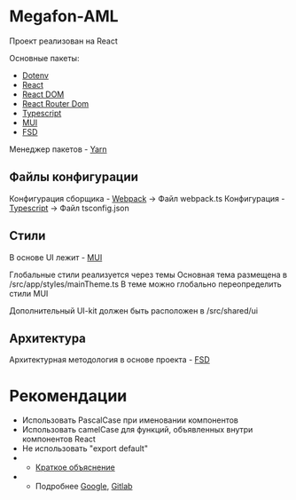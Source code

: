 # Megafon-AML
Проект реализован на React

Основные пакеты:
- [Dotenv](http://npmjs.com/package/dotenv)
- [React](https://pt-br.reactjs.org/)
- [React DOM](https://pt-br.reactjs.org/docs/react-dom.html)
- [React Router Dom](https://reacttraining.com/react-router/web/)
- [Typescript](https://www.typescriptlang.org/)
- [MUI](https://mui.com/)
- [FSD](https://feature-sliced.design/ru/)

Менеджер пакетов - [Yarn](https://yarnpkg.com/)
## Файлы конфигурации
Конфигурация сборщика - [Webpack](https://webpack.js.org/)
  -> Файл webpack.ts
Конфигурация - [Typescript](https://www.typescriptlang.org/)
  -> Файл tsconfig.json
## Стили
В основе UI лежит - [MUI](https://mui.com/)

Глобальные стили реализуется через темы
Основная тема размещена в /src/app/styles/mainTheme.ts
В теме можно глобально переопределить стили MUI

Дополнительный UI-kit должен быть расположен в /src/shared/ui

## Архитектура
Архитектурная методология в основе проекта - [FSD](https://feature-sliced.design/ru/)

# Рекомендации
- Использовать PascalCase при именовании компонентов
- Использовать camelCase для функций, объявленных внутри компонентов React
- Не использовать "export default"
- - [Краткое объяснение](https://t.me/why_not_export_default)
- - Подробнее [Google](https://google.github.io/styleguide/jsguide.html#es-module-exports), [Gitlab](https://gitlab.com/gitlab-org/frontend/rfcs/-/issues/20) 